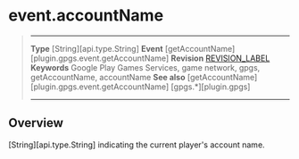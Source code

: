 # event.accountName

> --------------------- ------------------------------------------------------------------------------------------
> __Type__              [String][api.type.String]
> __Event__             [getAccountName][plugin.gpgs.event.getAccountName]
> __Revision__          [REVISION_LABEL](REVISION_URL)
> __Keywords__          Google Play Games Services, game network, gpgs, getAccountName, accountName
> __See also__          [getAccountName][plugin.gpgs.event.getAccountName]
>						[gpgs.*][plugin.gpgs]
> --------------------- ------------------------------------------------------------------------------------------

## Overview

[String][api.type.String] indicating the current player's account name.
